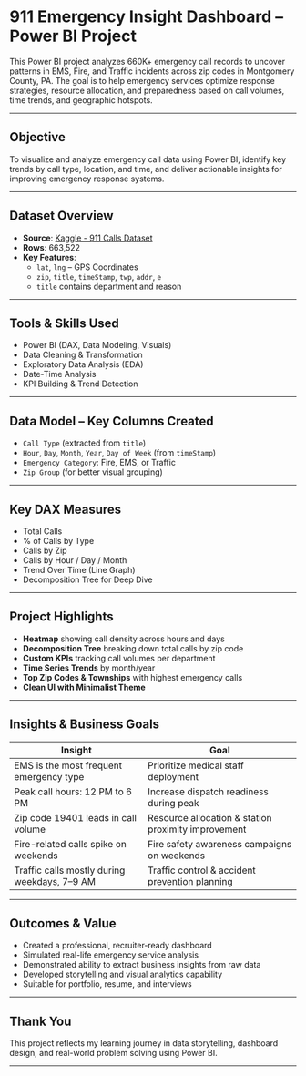 #  911 Emergency Insight Dashboard – Power BI Project

This Power BI project analyzes 660K+ emergency call records to uncover patterns in EMS, Fire, and Traffic incidents across zip codes in Montgomery County, PA. The goal is to help emergency services optimize response strategies, resource allocation, and preparedness based on call volumes, time trends, and geographic hotspots.

---

##  Objective

To visualize and analyze emergency call data using Power BI, identify key trends by call type, location, and time, and deliver actionable insights for improving emergency response systems.

---

##  Dataset Overview

- **Source**: [Kaggle - 911 Calls Dataset](https://www.kaggle.com/datasets/mchirico/montcoalert)
- **Rows**: 663,522  
- **Key Features**:
  - `lat`, `lng` – GPS Coordinates  
  - `zip`, `title`, `timeStamp`, `twp`, `addr`, `e`  
  - `title` contains department and reason

---

##  Tools & Skills Used

- Power BI (DAX, Data Modeling, Visuals)
- Data Cleaning & Transformation
- Exploratory Data Analysis (EDA)
- Date-Time Analysis
- KPI Building & Trend Detection

---

##  Data Model – Key Columns Created

- `Call Type` (extracted from `title`)
- `Hour`, `Day`, `Month`, `Year`, `Day of Week` (from `timeStamp`)
- `Emergency Category`: Fire, EMS, or Traffic
- `Zip Group` (for better visual grouping)

---

##  Key DAX Measures

- Total Calls  
- % of Calls by Type  
- Calls by Zip  
- Calls by Hour / Day / Month  
- Trend Over Time (Line Graph)
- Decomposition Tree for Deep Dive

---

##  Project Highlights

- **Heatmap** showing call density across hours and days
- **Decomposition Tree** breaking down total calls by zip code
- **Custom KPIs** tracking call volumes per department
- **Time Series Trends** by month/year
- **Top Zip Codes & Townships** with highest emergency calls
- **Clean UI with Minimalist Theme**

---

##  Insights & Business Goals

| Insight | Goal |
|--------|------|
| EMS is the most frequent emergency type | Prioritize medical staff deployment |
| Peak call hours: 12 PM to 6 PM | Increase dispatch readiness during peak |
| Zip code 19401 leads in call volume | Resource allocation & station proximity improvement |
| Fire-related calls spike on weekends | Fire safety awareness campaigns on weekends |
| Traffic calls mostly during weekdays, 7–9 AM | Traffic control & accident prevention planning |

---

##  Outcomes & Value

- Created a professional, recruiter-ready dashboard  
- Simulated real-life emergency service analysis  
- Demonstrated ability to extract business insights from raw data  
- Developed storytelling and visual analytics capability  
- Suitable for portfolio, resume, and interviews



---

##  Thank You

This project reflects my learning journey in data storytelling, dashboard design, and real-world problem solving using Power BI.

---
